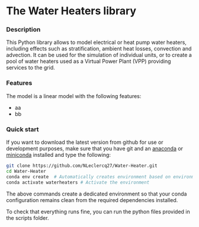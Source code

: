 # The Water Heaters library

### Description
This Python library allows to model electrical or heat pump water heaters, including effects such as stratification, ambient heat losses, convection and advection. It can be used for the simulation of individual units, or to create a pool of water heaters used as a Virtual Power Plant (VPP) providing services to the grid.
 
### Features
The model is a linear model with the following features:
- aa
- bb

### Quick start

If you want to download the latest version from github for use or development purposes, make sure that you have git and an [anaconda](https://www.anaconda.com/distribution/) or [miniconda](https://docs.conda.io/projects/miniconda/) installed and type the following:

```bash
git clone https://github.com/NLeclercq27/Water-Heater.git
cd Water-Heater
conda env create  # Automatically creates environment based on environment.yml
conda activate waterheaters # Activate the environment
```

The above commands create a dedicated environment so that your conda configuration remains clean from the required dependencies installed.

To check that everything runs fine, you can run the python files provided in the scripts folder.


